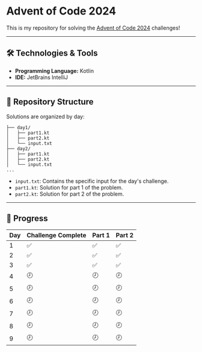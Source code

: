 # Advent of Code 2024

This is my repository for solving the [Advent of Code 2024](https://adventofcode.com/2024) challenges!

---

## 🛠️ Technologies & Tools

- **Programming Language:** Kotlin
- **IDE:** JetBrains IntelliJ

---

## 📂 Repository Structure

Solutions are organized by day:

```
├── day1/
│   ├── part1.kt
│   ├── part2.kt
│   └── input.txt
├── day2/
│   ├── part1.kt
│   ├── part2.kt
│   └── input.txt
...
```

* `input.txt`: Contains the specific input for the day's challenge.
* `part1.kt`: Solution for part 1 of the problem.
* `part2.kt`: Solution for part 2 of the problem.

---

## 📅 Progress

| Day  | Challenge Complete | Part 1 | Part 2 |
|------|---------------------|--------|--------|
| 1    | ✅                 | ✅     | ✅     |
| 2    | ✅                 | ✅     | ✅     |
| 3    | ✅                 | ✅     | ✅     |
| 4    | 🕗                 | 🕗     | 🕗     |
| 5    | 🕗                 | 🕗     | 🕗     |
| 6    | 🕗                 | 🕗     | 🕗     |
| 7    | 🕗                 | 🕗     | 🕗     |
| 8    | 🕗                 | 🕗     | 🕗     |
| 9    | 🕗                 | 🕗     | 🕗     |
